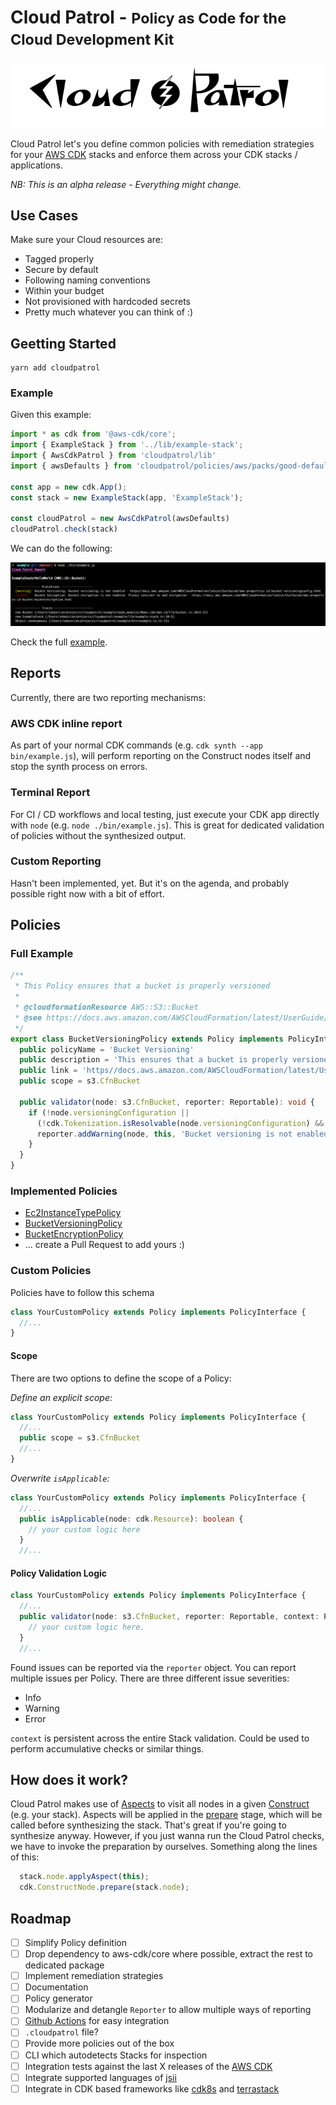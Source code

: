 # Cloud Patrol - <small>Policy as Code for the Cloud Development Kit</small>

![cloudpatrol.png](./cloudpatrol.png)

Cloud Patrol let's you define common policies with remediation strategies for your [AWS CDK](https://github.com/aws/aws-cdk/) stacks and enforce them across your CDK stacks / applications.

*NB: This is an alpha release - Everything might change.*

## Use Cases

Make sure your Cloud resources are:

- Tagged properly
- Secure by default
- Following naming conventions
- Within your budget
- Not provisioned with hardcoded secrets
- Pretty much whatever you can think of :)

## Geetting Started

```
yarn add cloudpatrol
```

### Example 

Given this example:

```typescript
import * as cdk from '@aws-cdk/core';
import { ExampleStack } from '../lib/example-stack';
import { AwsCdkPatrol } from 'cloudpatrol/lib'
import { awsDefaults } from 'cloudpatrol/policies/aws/packs/good-defaults'

const app = new cdk.App();
const stack = new ExampleStack(app, 'ExampleStack');

const cloudPatrol = new AwsCdkPatrol(awsDefaults)
cloudPatrol.check(stack)
```

We can do the following:

![example](./example.png)

Check the full [example](./example/bin/example.ts).

## Reports

Currently, there are two reporting mechanisms:

### AWS CDK inline report

As part of your normal CDK commands (e.g. `cdk synth --app bin/example.js`), will perform reporting on the Construct nodes itself and stop the synth process on errors.

### Terminal Report

For CI / CD workflows and local testing, just execute your CDK app directly with `node` (e.g. `node ./bin/example.js`). This is great for dedicated validation of policies without the synthesized output.

### Custom Reporting

Hasn't been implemented, yet. But it's on the agenda, and probably possible right now with a bit of effort.

## Policies

### Full Example

```typescript
/**
 * This Policy ensures that a bucket is properly versioned
 *
 * @cloudformationResource AWS::S3::Bucket
 * @see https://docs.aws.amazon.com/AWSCloudFormation/latest/UserGuide/aws-properties-s3-bucket-versioningconfig.html
 */
export class BucketVersioningPolicy extends Policy implements PolicyInterface {  
  public policyName = 'Bucket Versioning'
  public description = 'This ensures that a bucket is properly versioned'
  public link = 'https//docs.aws.amazon.com/AWSCloudFormation/latest/UserGuide/aws-properties-s3-bucket-versioningconfig.html'
  public scope = s3.CfnBucket
  
  public validator(node: s3.CfnBucket, reporter: Reportable): void { 
    if (!node.versioningConfiguration || 
      (!cdk.Tokenization.isResolvable(node.versioningConfiguration) && node.versioningConfiguration.status !== 'Enabled')) {
      reporter.addWarning(node, this, 'Bucket versioning is not enabled');
    }
  }
}
```

### Implemented Policies

- [Ec2InstanceTypePolicy](./policies/aws/ec2.ts)
- [BucketVersioningPolicy](./policies/aws/s3-bucket.ts)
- [BucketEncryptionPolicy](./policies/aws/s3-bucket.ts)
- ... create a Pull Request to add yours :)

### Custom Policies

Policies have to follow this schema

```typescript
class YourCustomPolicy extends Policy implements PolicyInterface {
  //...
}
```

#### Scope
There are two options to define the scope of a Policy:

*Define an explicit scope:*

```typescript
class YourCustomPolicy extends Policy implements PolicyInterface {
  //...
  public scope = s3.CfnBucket
  //...
}
```

*Overwrite `isApplicable`:*

```typescript
class YourCustomPolicy extends Policy implements PolicyInterface {
  //...
  public isApplicable(node: cdk.Resource): boolean {
    // your custom logic here
  }
  //...
```

#### Policy Validation Logic

```typescript
class YourCustomPolicy extends Policy implements PolicyInterface {
  //...
  public validator(node: s3.CfnBucket, reporter: Reportable, context: PolicyContext): void { 
    // your custom logic here.
  }
  //...
```

Found issues can be reported via the `reporter` object. You can report multiple issues per Policy. There are three different issue severities:

- Info
- Warning
- Error 

`context` is persistent across the entire Stack validation. Could be used to perform accumulative checks or similar things.

## How does it work?

Cloud Patrol makes use of [Aspects](https://docs.aws.amazon.com/cdk/latest/guide/aspects.html) to visit all nodes in a given [Construct](https://github.com/aws/constructs) (e.g. your stack). Aspects will be applied in the [prepare](https://github.com/aws/constructs/blob/166ba7ef9e88fd9ffbedd6fa2e6d096ace370ca4/lib/construct.ts#L427-L445) stage, which will be called before synthesizing the stack. That's great if you're going to synthesize anyway. However, if you just wanna run the Cloud Patrol checks, we have to invoke the preparation by ourselves. Something along the lines of this:

```typescript
  stack.node.applyAspect(this);
  cdk.ConstructNode.prepare(stack.node);
```

## Roadmap

- [ ] Simplify Policy definition
- [ ] Drop dependency to aws-cdk/core where possible, extract the rest to dedicated package
- [ ] Implement remediation strategies
- [ ] Documentation
- [ ] Policy generator
- [ ] Modularize and detangle `Reporter` to allow multiple ways of reporting
- [ ] [Github Actions](https://github.com/features/actions) for easy integration
- [ ] `.cloudpatrol` file?
- [ ] Provide more policies out of the box 
- [ ] CLI which autodetects Stacks for inspection
- [ ] Integration tests against the last X releases of the [AWS CDK](https://github.com/aws/aws-cdk/)
- [ ] Integrate supported languages of [jsii](https://github.com/aws/jsii)
- [ ] Integrate in CDK based frameworks like [cdk8s](https://github.com/awslabs/cdk8s) and [terrastack](https://github.com/terrastackio/terrastack)